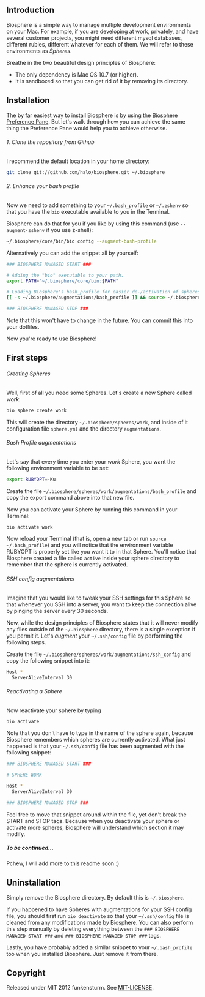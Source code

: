 ## Introduction

Biosphere is a simple way to manage multiple development environments on your Mac. For example, if you are developing at work, privately, and have several customer projects, you might need different mysql databases, different rubies, different whatever for each of them. We will refer to these environments as *Spheres*.

Breathe in the two beautiful design principles of Biosphere:

- The only dependency is Mac OS 10.7 (or higher).
- It is sandboxed so that you can get rid of it by removing its directory.

## Installation

The by far easiest way to install Biosphere is by using the [Biosphere Preference Pane](https://github.com/halo/BiospherePane). But let's walk through how you can achieve the same thing the Preference Pane would help you to achieve otherwise.

###### 1. Clone the repository from Github

I recommend the default location in your home directory:

```bash
git clone git://github.com/halo/biosphere.git ~/.biosphere
```

###### 2. Enhance your bash profile

Now we need to add something to your `~/.bash_profile` or `~/.zshenv` so that you have the `bio` executable available to you in the Terminal.

Biosphere can do that for you if you like by using this command (use `--augment-zshenv` if you use z-shell):

```bash
~/.biosphere/core/bin/bio config --augment-bash-profile
```

Alternatively you can add the snippet all by yourself:

```bash
### BIOSPHERE MANAGED START ###

# Adding the "bio" executable to your path.
export PATH="~/.biosphere/core/bin:$PATH"

# Loading Biosphere's bash_profile for easier de-/activation of spheres.
[[ -s ~/.biosphere/augmentations/bash_profile ]] && source ~/.biosphere/augmentations/bash_profile

### BIOSPHERE MANAGED STOP ###
```

Note that this won't have to change in the future. You can commit this into your dotfiles.

Now you're ready to use Biosphere!

## First steps

###### Creating Spheres

Well, first of all you need some Spheres. Let's create a new Sphere called *work*:

```bash
bio sphere create work
```

This will create the directory `~/.biosphere/spheres/work`, and inside of it configuration file `sphere.yml` and the directory `augmentations`.

###### Bash Profile augmentations

Let's say that every time you enter your *work* Sphere, you want the following environment variable to be set:

```bash
export RUBYOPT=-Ku
```

Create the file `~/.biosphere/spheres/work/augmentations/bash_profile` and copy the export command above into that new file.

Now you can activate your Sphere by running this command in your Terminal:

```bash
bio activate work
```

Now reload your Terminal (that is, open a new tab or run `source ~/.bash_profile`) and you will notice that the environment variable RUBYOPT is properly set like you want it to in that Sphere. You'll notice that Biosphere created a file called `active` inside your sphere directory to remember that the sphere is currently activated.

###### SSH config augmentations

Imagine that you would like to tweak your SSH settings for this Sphere so that whenever you SSH into a server, you want to keep the connection alive by pinging the server every 30 seconds.

Now, while the design principles of Biosphere states that it will never modify any files outside of the `~/.biosphere` directory, there is a single exception if you permit it. Let's *augment* your `~/.ssh/config` file by performing the following steps.

Create the file `~/.biosphere/spheres/work/augmentations/ssh_config` and copy the following snippet into it:

```bash
Host *
  ServerAliveInterval 30
```

###### Reactivating a Sphere

Now reactivate your sphere by typing

```bash
bio activate
```

Note that you don't have to type in the name of the sphere again, because Biosphere remembers which spheres are currently activated. What just happened is that your `~/.ssh/config` file has been augmented with the following snippet:

```bash
### BIOSPHERE MANAGED START ###

# SPHERE WORK

Host *
  ServerAliveInterval 30

### BIOSPHERE MANAGED STOP ###
```

Feel free to move that snippet around within the file, yet don't break the START and STOP tags. Because when you deactivate your sphere or activate more spheres, Biosphere will understand which section it may modify.


##### To be continued...

Pchew, I will add more to this readme soon :)


## Uninstallation

Simply remove the Biosphere directory. By default this is `~/.biosphere`.

If you happened to have Spheres with augmentations for your SSH config file, you should first run `bio deactivate` so that your `~/.ssh/config` file is cleaned from any modifications made by Biosphere. You can also perform this step manually by deleting everything between the `### BIOSPHERE MANAGED START ###` and `### BIOSPHERE MANAGED STOP ###` tags.

Lastly, you have probably added a similar snippet to your `~/.bash_profile` too when you installed Biosphere. Just remove it from there.

## Copyright

Released under MIT 2012 funkensturm. See [MIT-LICENSE](http://github.com/halo/biosphere/blob/master/MIT-LICENSE).
